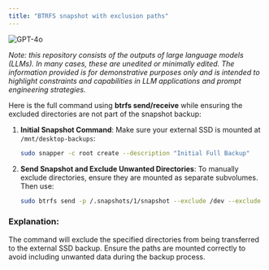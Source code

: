 ```yaml
---
title: "BTRFS snapshot with exclusion paths"
---
```

![GPT-4o](https://img.shields.io/badge/GPT--4o-3333FF?style=for-the-badge&logo=openai&logoColor=white)



*Note: this repository consists of the outputs of large language models (LLMs). In many cases, these are unedited or minimally edited. The information provided is for demonstrative purposes only and is intended to highlight constraints and capabilities in LLM applications and prompt engineering strategies.*


Here is the full command using **btrfs send/receive** while ensuring the excluded directories are not part of the snapshot backup:

1. **Initial Snapshot Command**:
   Make sure your external SSD is mounted at `/mnt/desktop-backups`:
   ```bash
   sudo snapper -c root create --description "Initial Full Backup"
   ```

2. **Send Snapshot and Exclude Unwanted Directories**:
   To manually exclude directories, ensure they are mounted as separate subvolumes. Then use:
   ```bash
   sudo btrfs send -p /.snapshots/1/snapshot --exclude /dev --exclude /proc --exclude /sys --exclude /run --exclude /tmp --exclude /mnt --exclude /media --exclude /lost+found | sudo btrfs receive /mnt/desktop-backups/
   ```

### Explanation:
The command will exclude the specified directories from being transferred to the external SSD backup. Ensure the paths are mounted correctly to avoid including unwanted data during the backup process.